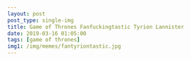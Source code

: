 ```yaml
---
layout: post
post_type: single-img
title: Game of Thrones Fanfuckingtastic Tyrion Lannister
date: 2019-03-16 01:05:00
tags: [game of thrones]
img1: /img/memes/fantyriontastic.jpg
---
```

